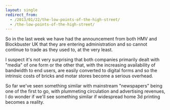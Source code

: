 ```yaml
---
layout: single
redirect_from:
  - /2013/01/22/the-low-points-of-the-high-street/
  - /the-low-points-of-the-high-street/
---
```


So in the last week we have had the announcement from both HMV and Blockbuster UK that they are entering administration and so cannot continue to trade as they used to, at the very least.

I suspect it's not very surprising that both companies primarily dealt with "media" of one form or the other that, with the increasing availability of bandwidth to end users, are easily converted to digital forms and so the intrinsic costs of bricks and motar stores become a serious overhead.

So far we've seen something similar with mainstream "newspapers" being one of the first to go, with plummeting circulation and advertising revenues, I do wonder if we'll see something similar if widespread home 3d printing becomes a reality.
